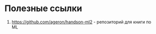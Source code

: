 Полезные ссылки
===============
1. https://github.com/ageron/handson-ml2 - репозиторий для книги по ML

